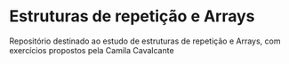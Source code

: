 # Estruturas de repetição e Arrays

Repositório destinado ao estudo de estruturas de repetição e Arrays, com exercícios propostos pela Camila Cavalcante


